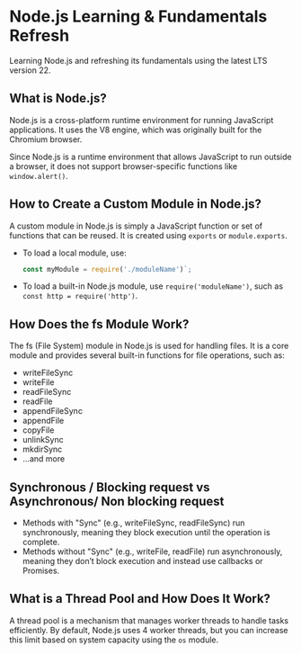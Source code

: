 # Node.js Learning & Fundamentals Refresh  

Learning Node.js and refreshing its fundamentals using the latest LTS version 22.  

## What is Node.js?  
Node.js is a cross-platform runtime environment for running JavaScript applications. It uses the V8 engine, which was originally built for the Chromium browser.  

Since Node.js is a runtime environment that allows JavaScript to run outside a browser, it does not support browser-specific functions like `window.alert()`.  

## How to Create a Custom Module in Node.js?  
A custom module in Node.js is simply a JavaScript function or set of functions that can be reused. It is created using `exports` or `module.exports`.  

- To load a local module, use:  
  ```js
  const myModule = require('./moduleName')`;
- To load a built-in Node.js module, use `require('moduleName')`, such as ` const http = require('http')`.

## How Does the fs Module Work?
The fs (File System) module in Node.js is used for handling files. It is a core module and provides several built-in functions for file operations, such as:

- writeFileSync
- writeFile
- readFileSync
- readFile
- appendFileSync
- appendFile
- copyFile
- unlinkSync
- mkdirSync
- ...and more

## Synchronous / Blocking request vs Asynchronous/ Non blocking request
 - Methods with "Sync" (e.g., writeFileSync, readFileSync) run synchronously, meaning they block execution until the operation is complete.
 - Methods without "Sync" (e.g., writeFile, readFile) run asynchronously, meaning they don’t block execution and instead use callbacks or Promises.


## What is a Thread Pool and How Does It Work? 
A thread pool is a mechanism that manages worker threads to handle tasks efficiently. By default, Node.js uses 4 worker threads, but you can increase this limit based on system capacity using the `os` module.  
